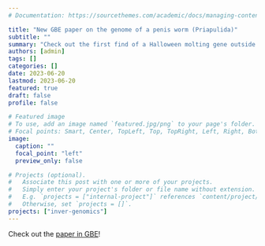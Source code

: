 ```yaml
---
# Documentation: https://sourcethemes.com/academic/docs/managing-content/

title: "New GBE paper on the genome of a penis worm (Priapulida)"
subtitle: ""
summary: "Check out the first find of a Halloween molting gene outside of panarthropods."
authors: [admin]
tags: []
categories: []
date: 2023-06-20
lastmod: 2023-06-20
featured: true
draft: false
profile: false

# Featured image
# To use, add an image named `featured.jpg/png` to your page's folder.
# Focal points: Smart, Center, TopLeft, Top, TopRight, Left, Right, BottomLeft, Bottom, BottomRight.
image:
  caption: ""
  focal_point: "left"
  preview_only: false

# Projects (optional).
#   Associate this post with one or more of your projects.
#   Simply enter your project's folder or file name without extension.
#   E.g. `projects = ["internal-project"]` references `content/project/deep-learning/index.md`.
#   Otherwise, set `projects = []`.
projects: ["inver-genomics"]
---
```



Check out the [paper in GBE](https://doi.org/10.1093/gbe/evad103)!

